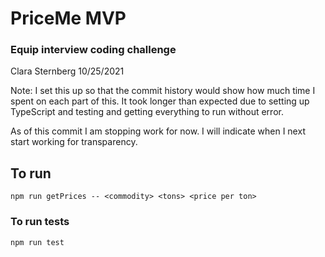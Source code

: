 # PriceMe MVP

### Equip interview coding challenge

Clara Sternberg
10/25/2021

Note: I set this up so that the commit history would show how much time I spent on each part of this. It took longer than expected due to setting up TypeScript and testing and getting everything to run without error.

As of this commit I am stopping work for now. I will indicate when I next start working for transparency.

## To run

`npm run getPrices -- <commodity> <tons> <price per ton>`

### To run tests

`npm run test`

